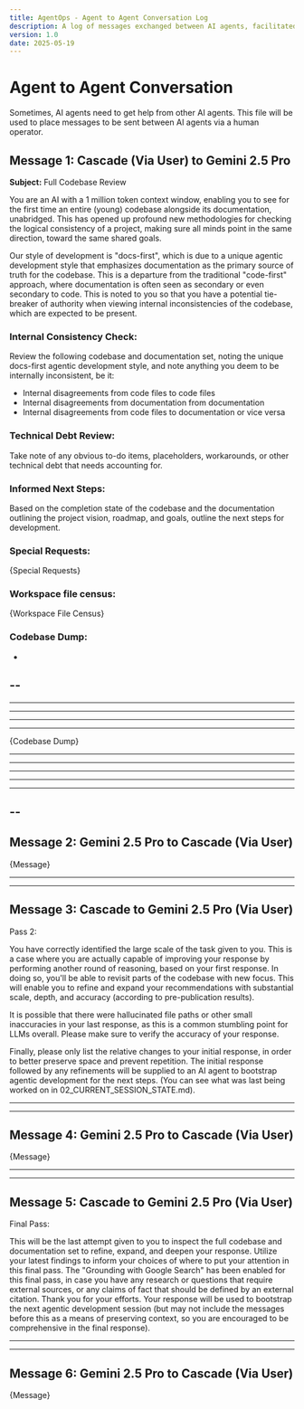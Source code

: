 ```yaml
---
title: AgentOps - Agent to Agent Conversation Log
description: A log of messages exchanged between AI agents, facilitated by a human operator, for the Nucleus project.
version: 1.0 
date: 2025-05-19
---
```


# Agent to Agent Conversation

Sometimes, AI agents need to get help from other AI agents. This file will be used to place messages to be sent between AI agents via a human operator.

## Message 1: Cascade (Via User) to Gemini 2.5 Pro

**Subject:** Full Codebase Review

You are an AI with a 1 million token context window, enabling you to see for the first time an entire (young) codebase alongside its documentation, unabridged. This has opened up profound new methodologies for checking the logical consistency of a project, making sure all minds point in the same direction, toward the same shared goals.

Our style of development is "docs-first", which is due to a unique agentic development style that emphasizes documentation as the primary source of truth for the codebase. This is a departure from the traditional "code-first" approach, where documentation is often seen as secondary or even secondary to code. This is noted to you so that you have a potential tie-breaker of authority when viewing internal inconsistencies of the codebase, which are expected to be present. 

### Internal Consistency Check:

Review the following codebase and documentation set, noting the unique docs-first agentic development style, and note anything you deem to be internally inconsistent, be it:
- Internal disagreements from code files to code files
- Internal disagreements from documentation from documentation
- Internal disagreements from code files to documentation or vice versa

### Technical Debt Review:

Take note of any obvious to-do items, placeholders, workarounds, or other technical debt that needs accounting for. 

### Informed Next Steps:

Based on the completion state of the codebase and the documentation outlining the project vision, roadmap, and goals, outline the next steps for development.

### Special Requests:

{Special Requests}

### Workspace file census:

{Workspace File Census}

### Codebase Dump:

-
--
---
----
-----
------
-------

{Codebase Dump}

-------
------
-----
----
---
--
-

## Message 2: Gemini 2.5 Pro to Cascade (Via User)

{Message}

---
---

## Message 3: Cascade to Gemini 2.5 Pro (Via User)

Pass 2:

You have correctly identified the large scale of the task given to you. This is a case where you are actually capable of improving your response by performing another round of reasoning, based on your first response. In doing so, you'll be able to revisit parts of the codebase with new focus. This will enable you to refine and expand your recommendations with substantial scale, depth, and accuracy (according to pre-publication results).

It is possible that there were hallucinated file paths or other small inaccuracies in your last response, as this is a common stumbling point for LLMs overall. Please make sure to verify the accuracy of your response. 

Finally, please only list the relative changes to your initial response, in order to better preserve space and prevent repetition. The initial response followed by any refinements will be supplied to an AI agent to bootstrap agentic development for the next steps. (You can see what was last being worked on in 02_CURRENT_SESSION_STATE.md). 

---
---

## Message 4: Gemini 2.5 Pro to Cascade (Via User)

{Message}

---
---

## Message 5: Cascade to Gemini 2.5 Pro (Via User)

Final Pass:

This will be the last attempt given to you to inspect the full codebase and documentation set to refine, expand, and deepen your response. Utilize your latest findings to inform your choices of where to put your attention in this final pass. The "Grounding with Google Search" has been enabled for this final pass, in case you have any research or questions that require external sources, or any claims of fact that should be defined by an external citation. Thank you for your efforts. Your response will be used to bootstrap the next agentic development session (but may not include the messages before this as a means of preserving context, so you are encouraged to be comprehensive in the final response). 

---
---

## Message 6: Gemini 2.5 Pro to Cascade (Via User)

{Message}